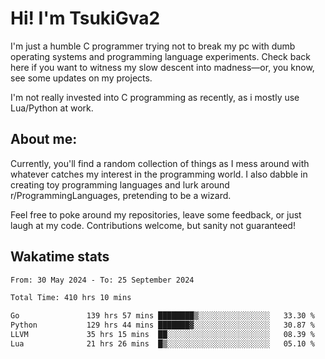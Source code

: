 # Hi! I'm TsukiGva2

I'm just a humble C programmer trying not to break my pc with dumb operating systems and programming language experiments. Check back here if you want to witness my slow descent into madness—or, you know, see some updates on my projects.

I'm not really invested into C programming as recently, as i mostly use Lua/Python at work.

## About me:

Currently, you'll find a random collection of things as I mess around with whatever catches my interest in the programming world. I also dabble in creating toy programming languages and lurk around r/ProgrammingLanguages, pretending to be a wizard.

Feel free to poke around my repositories, leave some feedback, or just laugh at my code. Contributions welcome, but sanity not guaranteed!

## Wakatime stats
<!--START_SECTION:waka-->

```txt
From: 30 May 2024 - To: 25 September 2024

Total Time: 410 hrs 10 mins

Go               139 hrs 57 mins ████████▒░░░░░░░░░░░░░░░░   33.30 %
Python           129 hrs 44 mins ███████▓░░░░░░░░░░░░░░░░░   30.87 %
LLVM             35 hrs 15 mins  ██░░░░░░░░░░░░░░░░░░░░░░░   08.39 %
Lua              21 hrs 26 mins  █▒░░░░░░░░░░░░░░░░░░░░░░░   05.10 %
```

<!--END_SECTION:waka-->
